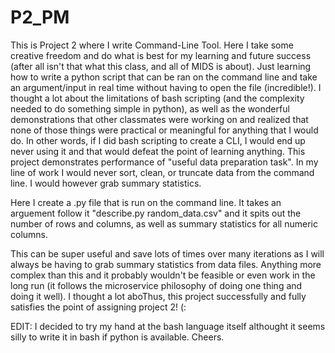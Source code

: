 # P2_PM

This is Project 2 where I write Command-Line Tool. Here I take some creative freedom and do what is best for my learning and future success (after all isn't that what this class, and all of MIDS is about). Just learning how to write a python script that can be ran on the command line and take an argument/input in real time without having to open the file (incredible!). I thought a lot about the limitations of bash scripting (and the complexity needed to do something simple in python), as well as the wonderful demonstrations that other classmates were working on and realized that none of those things were practical or meaningful for anything that I would do. In other words, if I did bash scripting to create a CLI, I would end up never using it and that would defeat the point of learning anything. This project demonstrates performance of "useful data preparation task". In my line of work I would never sort, clean, or truncate data from the command line. I would however grab summary statistics. 

Here I create a .py file that is run on the command line. It takes an arguement follow it "describe.py random_data.csv" and it spits out the number of rows and columns, as well as summary statistics for all numeric columns.

This can be super useful and save lots of times over many iterations as I will always be having to grab summary statistics from data files. Anything more complex than this and it probably wouldn't be feasible or even work in the long run (it follows the microservice philosophy of doing one thing and doing it well). I thought a lot aboThus, this project successfully and fully satisfies the point of assigning project 2! (:

EDIT: I decided to try my hand at the bash language itself althought it seems silly to write it in bash if python is available. Cheers.
